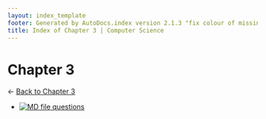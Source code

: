 ```yaml
---
layout: index_template
footer: Generated by AutoDocs.index version 2.1.3 "fix colour of missing files" ⓒ Starwort, 2020
title: Index of Chapter 3 | Computer Science
---
```


# Chapter 3

← [Back to Chapter 3](..)

- [![MD file](https://img.icons8.com/windows/512/bb86fc/regular-document.png) questions](Paper_1/section_1/chapter_3/questions.md)
